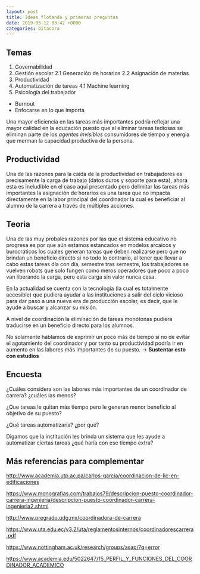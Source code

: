 ```yaml
---
layout: post
title: Ideas flotando y primeras preguntas
date: 2019-05-12 03:42 +0000
categories: bitacora
---
```


## Temas

1. Governabilidad
2. Gestión escolar
 2.1 Generación de horarios 
 2.2 Asignación de materias
3. Productividad
4. Automatización de tareas
  4.1 Machine learning
5. Psicología del trabajador
  - Burnout
  - Enfocarse en lo que importa

Una mayor eficiencia en las tareas más importantes podría reflejar una mayor calidad en la educación puesto que al eliminar tareas tediosas se eliminan parte de los _agentes invisibles_ consumidores de tiempo y energia que merman la capacidad productiva de la persona.

## Productividad

Una de las razones para la caída de la productividad en trabajadores es precisamente la carga de trabajo (datos duros y soporte para esta), ahora esta es ineludible en el caso aquí presentado pero delimitar las tareas más importantes la asignación de horarios es una tarea que no impacta directamente en la labor principal del coordinador la cual es beneficiar al alumno de la carrera a través de múltiples acciones.

## Teoria

Una de las muy probales razones  por las que el sistema educativo no progresa es por que aún estamos estancados en modelos arcaicos y burocráticos los cuales generan tareas que deben realizarse pero que no brindan un beneficio directo si no todo lo contrario, al tener que llevar a cabo estas tareas día con día, semestre tras semestre, los trabajadores se vuelven robots que solo fungen como meros operadores que poco a poco van liberando la carga, pero esta carga sin valor nunca cesa.

En la actualidad se cuenta con la tecnología (la cual es totalmente accesible) que pudiera ayudar a las instituciones a salir del ciclo vicioso para dar paso a una nueva era de producción escolar, es decir, que le ayude a buscar y alcanzar su misión.

A nivel de coordinación la eliminación de tareas monótonas pudiera traducirse en un beneficio directo para los alumnos.

No solamente hablamos de exprimir un poco más de tiempo si no de evitar el agotamiento del coordinador y por tanto su productividad podría ir en aumento en las labores más importantes de su puesto. -> __Sustentar esto con estudios__


## Encuesta

¿Cuáles considera son las labores más importantes de un coordinador de carrera? ¿cuáles las menos?

¿Que tareas le quitan más tiempo pero le generan menor beneficio al objetivo de su puesto?

¿Qué tareas automatizaría? ¿por qué?

Digamos que la institución les brinda un sistema que les ayude a automatizar ciertas tareas ¿qué haría con ese tiempo extra?


## Más referencias para complementar

http://www.academia.utp.ac.pa/carlos-garcia/coordinacion-de-lic-en-edificaciones

https://www.monografias.com/trabajos79/descripcion-puesto-coordinador-carrera-ingenieria/descripcion-puesto-coordinador-carrera-ingenieria2.shtml

http://www.pregrado.udg.mx/coordinadora-de-carrera

https://www.uta.edu.ec/v3.2/uta/reglamentosinternos/coordinadorescarrera.pdf

https://www.nottingham.ac.uk/research/groups/asap/?q=error

https://www.academia.edu/5022647/15_PERFIL_Y_FUNCIONES_DEL_COORDINADOR_ACADEMICO
